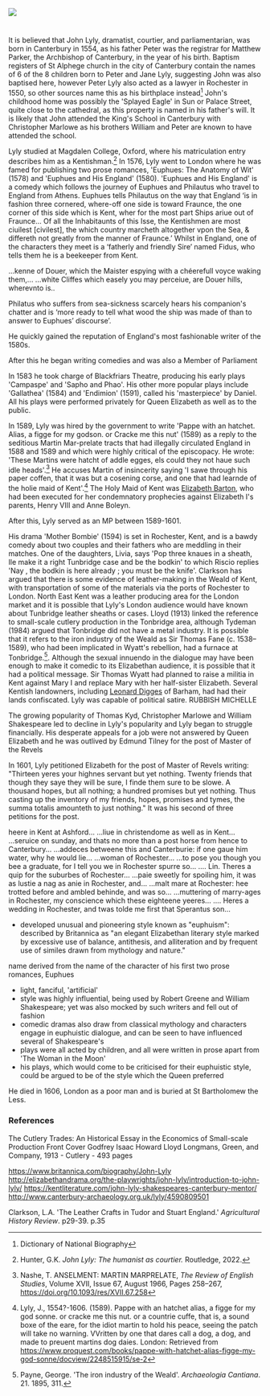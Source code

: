 <a href="https://juncture-digital.org"><img src="https://juncture-digital.org/images/ve-button.png"></a>

<param ve-config title="John Lyly" author="Hannah Jennison and Michelle Crowther" layout="vtl" banner="/images/banners/16c.jpg"> 

<param ve-entity eid="Q29303" aliases="Canterbury"> 

#

It is believed that John Lyly, dramatist, courtier, and parliamentarian, was born in Canterbury in 1554, as his father Peter was the registrar for Matthew Parker, the Archbishop of Canterbury, in the year of his birth. Baptism registers of St Alphege church in the city of Canterbury contain the names of 6 of the 8 children born to Peter and Jane Lyly, suggesting John was also baptised here, however Peter Lyly also acted as a lawyer in Rochester in 1550, so other sources name this as his birthplace instead[^ref1] John's childhood home was possibly the 'Splayed Eagle' in Sun or Palace Street, quite close to the cathedral, as this property is named in his father's will. It is likely that John attended the King's School in Canterbury with Christopher Marlowe as his brothers William and Peter are known to have attended the school.

Lyly studied at Magdalen College, Oxford, where his matriculation entry describes him as a Kentishman.[^ref3] In 1576, Lyly went to London where he was famed for publishing two prose romances, 'Euphues: The Anatomy of Wit' (1578) and 'Euphues and His England' (1580). 'Euphues and His England' is a comedy which follows the journey of Euphues and Philautus who travel to England from Athens. Euphues tells Philautus on the way that England ‘is in fashion three cornered, where-off one side is toward Fraunce, the one corner of this side which is Kent, wher for the most part Ships ariue out of Fraunce… Of all the Inhabitaunts of this Isse, the Kentishmen are most ciuilest [civilest], the which country marcheth altogether vpon the Sea, & differeth not greatly from the manner of Fraunce.’ Whilst in England, one of the characters they meet is a ‘fatherly and friendly Sire’ named Fidus, who tells them he is a beekeeper from Kent. 

...kenne of Douer, which the Maister espying with a chéerefull voyce waking them,...
...white Cliffes which easely you may perceiue, are Douer hills, wherevnto is..

Philatus who suffers from sea-sickness scarcely hears his companion's chatter and is ‘more ready to tell what wood the ship was made of than to answer to Euphues’ discourse’.

He quickly gained the reputation of England's most fashionable writer of the 1580s. 

After this he began writing comedies and was also a Member of Parliament

In 1583 he took charge of Blackfriars Theatre, producing his early plays 'Campaspe' and 'Sapho and Phao'. His other more popular plays include 'Gallathea' (1584) and 'Endimion' (1591), called his 'masterpiece' by Daniel. All his plays were performed privately for Queen Elizabeth as well as to the public.

In 1589, Lyly was hired by the government to write 'Pappe with an hatchet. Alias, a figge for my godson. or Cracke me this nut' (1589) as a reply to the seditious Martin Mar-prelate tracts that had illegally circulated England in 1588 and 1589 and which were highly critical of the episcopacy. He wrote: 'These Martins were hatcht of addle egges, els could they not haue such idle heads'.[^ref8] He accuses Martin of insincerity saying 'I sawe through his paper coffen, that it was but a cosening corse, and one that had learnde of the holie maid of Kent'.[^ref9] The Holy Maid of Kent was [Elizabeth Barton](/medieval/barton-biography), who had been executed for her condemnatory prophecies against Elizabeth I's parents, Henry VIII and Anne Boleyn. 

After this, Lyly served as an MP between 1589-1601. 

His drama 'Mother Bombie' (1594) is set in Rochester, Kent, and is a bawdy comedy about two couples and their fathers who are meddling in their matches. One of the daughters, Livia, says 'Pop three knaues in a sheath, Ile make it a right Tunbridge case and be the bodkin' to which Riscio replies 'Nay , the bodkin is here already ; you must be the knife'. Clarkson has argued that there is some evidence of leather-making in the Weald of Kent, with transportation of some of the materials via the ports of Rochester to London. North East Kent was a leather producing area for the London market and it is possible that Lyly's London audience would have known about Tunbridge leather sheaths or cases. Lloyd (1913) linked the reference to small-scale cutlery production in the Tonbridge area, although Tydeman (1984) argued that Tonbridge did not have a metal industry. It is possible that it refers to the iron industry of the Weald as Sir Thomas Fane (c. 1538–1589), who had been implicated in Wyatt's rebellion, had a furnace at Tonbridge.[^ref10]. Although the sexual innuendo in the dialogue may have been enough to make it comedic to its Elizabethan audience, it is possible that it had a political message. Sir Thomas Wyatt had planned to raise a militia in Kent against Mary I and replace Mary with her half-sister Elizabeth. Several Kentish landowners, including [Leonard Digges](/16c/digges-biography) of Barham, had had their lands confiscated. Lyly was capable of political satire. RUBBISH MICHELLE

The growing popularity of Thomas Kyd, Christopher Marlowe and William Shakespeare led to decline in Lyly's popularity and Lyly began to struggle financially.
His desperate appeals for a job were not answered by Queen Elizabeth and he was outlived by Edmund Tilney for the post of Master of the Revels

In 1601, Lyly petitioned Elizabeth for the post of Master of Revels writing: "Thirteen yeres your highnes servant but yet nothing. Twenty friends that though they saye they will be sure, I finde them sure to be slowe. A thousand hopes, but all nothing; a hundred promises but yet nothing. Thus casting up the inventory of my friends, hopes, promises and tymes, the summa totalis amounteth to just nothing." It was his second of three petitions for the post.

heere in Kent at Ashford...
...liue in christendome as well as in Kent...
...seruice on sunday, and thats no more than a post horse from hence to Canterbury...
...addeces betweene this and Canterburie: if one gaue him water, why he would lie...
...woman of Rochester...
...to pose you though you bee a graduate, for I tell you we in Rochester spurre so...
.... Lin. Theres a quip for the suburbes of Rochester...
...paie sweetly for spoiling him, it was as lustie a nag as anie in Rochester, and...
...malt mare at Rochester: hee trotted before and ambled behinde, and was so...
...muttering of marry-ages in Rochester, my conscience which these eighteene yeeres...
.... Heres a wedding in Rochester, and twas tolde me first that Sperantus son...


- developed unusual and pioneering style known as "euphuism": described by Britannica as "an elegant Elizabethan literary style marked by excessive use of balance, antithesis, and alliteration and by frequent use of similes drawn from mythology and nature."

name derived from the name of the character of his first two prose romances, Euphues
- light, fanciful, 'artificial'
- style was highly influential, being used by Robert Greene and William Shakespeare; yet was also mocked by such writers and fell out of fashion
- comedic dramas also draw from classical mythology and characters engage in euphuistic dialogue, and can be seen to have influenced several of Shakespeare's
- plays were all acted by children, and all were written in prose apart from 'The Woman in the Moon' 
- his plays, which would come to be criticised for their euphuistic style, could be argued to be of the style which the Queen preferred

He died in 1606, London as a poor man and is buried at St Bartholomew the Less.

### References

[^ref1]: Dictionary of National Biography
[^ref2]: 
[^ref3]: Hunter, G.K. _John Lyly: The humanist as courtier._ Routledge, 2022.

[^ref8]: Nashe, T. ANSELMENT: MARTIN MARPRELATE, _The Review of English Studies_, Volume XVII, Issue 67, August 1966, Pages 258–267, https://doi.org/10.1093/res/XVII.67.258
[^ref9]: Lyly, J., 1554?-1606. (1589). Pappe with an hatchet alias, a figge for my god sonne. or cracke me this nut. or a countrie cuffe, that is, a sound boxe of the eare, for the idiot martin to hold his peace, seeing the patch will take no warning. VVritten by one that dares call a dog, a dog, and made to preuent martins dog daies. London: Retrieved from https://www.proquest.com/books/pappe-with-hatchet-alias-figge-my-god-sonne/docview/2248515915/se-2

The Cutlery Trades: An Historical Essay in the Economics of Small-scale Production
Front Cover
Godfrey Isaac Howard Lloyd
Longmans, Green, and Company, 1913 - Cutlery - 493 pages

[^ref1]: Tydeman, William. _Four Tudor comedies_ p.413.

https://www.britannica.com/biography/John-Lyly
http://elizabethandrama.org/the-playwrights/john-lyly/introduction-to-john-lyly/
https://kentliterature.com/john-lyly-shakespeares-canterbury-mentor/
http://www.canterbury-archaeology.org.uk/lyly/4590809501

[^ref10]: Payne, George. 'The iron industry of the Weald'. _Archaeologia Cantiana_. 21. 1895, 311.

Clarkson, L.A. 'The Leather Crafts in Tudor and Stuart England.' _Agricultural History Review_. p29-39. p.35


